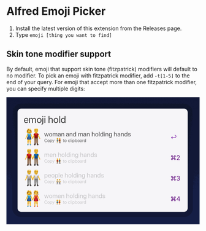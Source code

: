 # Alfred Emoji Picker

1. Install the latest version of this extension from the Releases page.
2. Type `emoji [thing you want to find]`

## Skin tone modifier support

By default, emoji that support skin tone (fitzpatrick) modifiers will default to no modifier. To pick an emoji with fitzpatrick modifier, add `-t[1-5]` to the end of your query. For emoji that accept more than one fitzpatrick modifier, you can specify multiple digits:

![GIF example of Fitzpatrick modifier support](assets/fitzpatrick-preview.gif)
